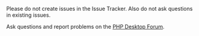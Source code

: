 Please do not create issues in the Issue Tracker.
Also do not ask questions in existing issues.

Ask questions and report problems on the [PHP Desktop Forum](https://groups.google.com/d/forum/phpdesktop).
